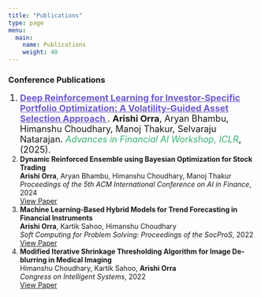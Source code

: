 ```yaml
---
title: "Publications"
type: page
menu:
  main:
    name: Publications
    weight: 40
---
```


  
<h3>Conference Publications</h1>

<ol>
  <li style="font-size: 18px;">
    <a href="https://arxiv.org/abs/2505.03760" target="_blank" style="color: #6A5ACD; font-weight: bold;">
      Deep Reinforcement Learning for Investor-Specific Portfolio Optimization: A Volatility-Guided Asset Selection Approach
    </a>.
    <strong>Arishi Orra</strong>, Aryan Bhambu, Himanshu Choudhary, Manoj Thakur, Selvaraju Natarajan.
    <span style="color: mediumseagreen; font-style: italic;">Advances in Financial AI Workshop, ICLR</span>, (2025).
  </li>

  <li>
    <strong>Dynamic Reinforced Ensemble using Bayesian Optimization for Stock Trading</strong><br>
    <strong>Arishi Orra</strong>, Aryan Bhambu, Himanshu Choudhary, Manoj Thakur<br>
    <em>Proceedings of the 5th ACM International Conference on AI in Finance</em>, 2024<br>
    <a href="https://dl.acm.org/doi/abs/10.1145/3677052.3698595" target="_blank">View Paper</a>
  </li>

  <li>
    <strong>Machine Learning-Based Hybrid Models for Trend Forecasting in Financial Instruments</strong><br>
    <strong>Arishi Orra</strong>, Kartik Sahoo, Himanshu Choudhary <br>
    <em>Soft Computing for Problem Solving: Proceedings of the SocProS</em>, 2022<br>
    <a href="https://link.springer.com/chapter/10.1007/978-981-19-6525-8_26" target="_blank">View Paper</a>
  </li>

  <li>
    <strong>Modified Iterative Shrinkage Thresholding Algorithm for Image De-blurring in Medical Imaging</strong><br>
    Himanshu Choudhary, Kartik Sahoo, <strong>Arishi Orra</strong> <br>
    <em>Congress on Intelligent Systems</em>, 2022<br>
    <a href="https://link.springer.com/chapter/10.1007/978-981-19-9225-4_35" target="_blank">View Paper</a>
  </li>
  
</ol>
